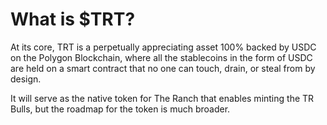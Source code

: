# What is $TRT?

At its core, TRT is a perpetually appreciating asset 100% backed by USDC on the Polygon Blockchain, where all the stablecoins in the form of USDC are held on a smart contract that no one can touch, drain, or steal from by design.&#x20;

It will serve as the native token for The Ranch that enables minting the TR Bulls, but the roadmap for the token is much broader.&#x20;

